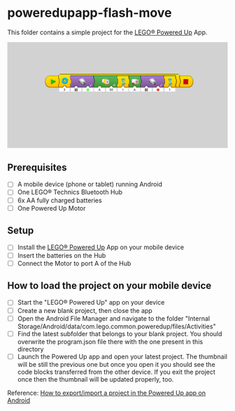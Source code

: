 # poweredupapp-flash-move

This folder contains a simple project for the [LEGO&reg; Powered Up](https://play.google.com/store/apps/details?id=com.lego.common.poweredup) App.

![thumbnail](thumbnail.png)

## Prerequisites

* [ ] A mobile device (phone or tablet) running Android
* [ ] One LEGO&reg; Technics Bluetooth Hub
* [ ] 6x AA fully charged batteries
* [ ] One Powered Up Motor

## Setup

* [ ] Install the [LEGO&reg; Powered Up](https://play.google.com/store/apps/details?id=com.lego.common.poweredup) App on your mobile device
* [ ] Insert the batteries on the Hub
* [ ] Connect the Motor to port A of the Hub

## How to load the project on your mobile device

* [ ] Start the "LEGO&reg; Powered Up" app on your device
* [ ] Create a new blank project, then close the app
* [ ] Open the Android File Manager and navigate to the folder
  "Internal Storage/Android/data/com.lego.common.poweredup/files/Activities"
* [ ] Find the latest subfolder that belongs to your blank project.
  You should overwrite the program.json file there with the one present in this directory
* [ ] Launch the Powered Up app and open your latest project. The thumbnail will be still the previous one but once you open it you should see the code blocks transferred from the other device. If you exit the project once then the thumbnail will be updated properly, too.

Reference: [How to export/import a project in the Powered Up app on Android](https://racingbrick.com/2020/01/how-to-export-import-a-project-in-the-powered-up-app-on-android/)

<!-- EOF -->
